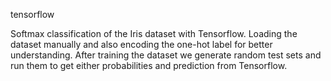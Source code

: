 tensorflow

 Softmax classification of the Iris dataset with Tensorflow.
 Loading the dataset manually and also encoding the one-hot 
 label for better understanding.  After training the dataset
 we generate random test sets and run them to get either 
 probabilities and prediction from Tensorflow.
